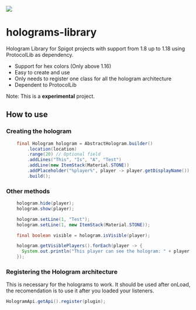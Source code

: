 [![](https://jitpack.io/v/cefoler/holograms-library.svg)](https://jitpack.io/#cefoler/holograms-library)


# holograms-library
Hologram Library for Spigot projects with support from 1.8 up to 1.18 using ProtocolLib as dependency.

- Support for hex colors (Only above 1.16)
- Easy to create and use
- Only needs to register one class for all the hologram architecture
- Dependent to ProtocolLib

Note: This is a **experimental** project.


## How to use

### Creating the hologram

```java
    final Hologram hologram = AbstractHologram.builder()
        .location(location)
        .range(20) // Optional field
        .addLines("This", "Is", "A", "Test")
        .addLine(new ItemStack(Material.STONE))
        .addPlaceholder("%player%", player -> player.getDisplayName())
        .build();

```

### Other methods

```java
    hologram.hide(player);
    hologram.show(player);

    hologram.setLine(1, "Test");
    hologram.setLine(1, new ItemStack(Material.STONE));

    final boolean visible = hologram.isVisible(player);

    hologram.getVisiblePlayers().forEach(player -> {
      System.out.println("This player can see the hologram: " + player.getName());
    });
```

### Registering the Hologram architecture

This is necessary for the holograms to work. It should be used after onLoad, the recomendation is to use it after you loaded your listeners.

```java
HologramApi.getApi().register(plugin);
```
